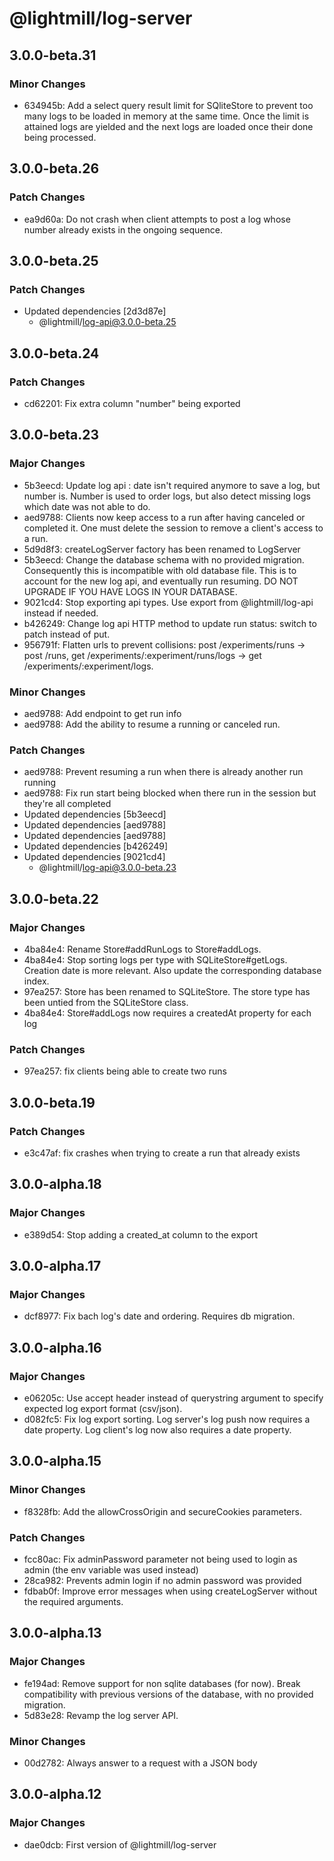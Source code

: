 # @lightmill/log-server

## 3.0.0-beta.31

### Minor Changes

- 634945b: Add a select query result limit for SQliteStore to prevent too many logs to be loaded in memory at the same time. Once the limit is attained logs are yielded and the next logs are loaded once their done being processed.

## 3.0.0-beta.26

### Patch Changes

- ea9d60a: Do not crash when client attempts to post a log whose number already exists in the ongoing sequence.

## 3.0.0-beta.25

### Patch Changes

- Updated dependencies [2d3d87e]
  - @lightmill/log-api@3.0.0-beta.25

## 3.0.0-beta.24

### Patch Changes

- cd62201: Fix extra column "number" being exported

## 3.0.0-beta.23

### Major Changes

- 5b3eecd: Update log api : date isn't required anymore to save a log, but number is. Number is used to order logs, but also detect missing logs which date was not able to do.
- aed9788: Clients now keep access to a run after having canceled or completed it. One must delete the session to remove a client's access to a run.
- 5d9d8f3: createLogServer factory has been renamed to LogServer
- 5b3eecd: Change the database schema with no provided migration. Consequently this is incompatible with old database file. This is to account for the new log api, and eventually run resuming. DO NOT UPGRADE IF YOU HAVE LOGS IN YOUR DATABASE.
- 9021cd4: Stop exporting api types. Use export from @lightmill/log-api instead if needed.
- b426249: Change log api HTTP method to update run status: switch to patch instead of put.
- 956791f: Flatten urls to prevent collisions: post /experiments/runs -> post /runs, get /experiments/:experiment/runs/logs -> get /experiments/:experiment/logs.

### Minor Changes

- aed9788: Add endpoint to get run info
- aed9788: Add the ability to resume a running or canceled run.

### Patch Changes

- aed9788: Prevent resuming a run when there is already another run running
- aed9788: Fix run start being blocked when there run in the session but they're all completed
- Updated dependencies [5b3eecd]
- Updated dependencies [aed9788]
- Updated dependencies [aed9788]
- Updated dependencies [b426249]
- Updated dependencies [9021cd4]
  - @lightmill/log-api@3.0.0-beta.23

## 3.0.0-beta.22

### Major Changes

- 4ba84e4: Rename Store#addRunLogs to Store#addLogs.
- 4ba84e4: Stop sorting logs per type with SQLiteStore#getLogs. Creation date is more relevant. Also update the corresponding database index.
- 97ea257: Store has been renamed to SQLiteStore. The store type has been untied from the SQLiteStore class.
- 4ba84e4: Store#addLogs now requires a createdAt property for each log

### Patch Changes

- 97ea257: fix clients being able to create two runs

## 3.0.0-beta.19

### Patch Changes

- e3c47af: fix crashes when trying to create a run that already exists

## 3.0.0-alpha.18

### Major Changes

- e389d54: Stop adding a created_at column to the export

## 3.0.0-alpha.17

### Major Changes

- dcf8977: Fix bach log's date and ordering. Requires db migration.

## 3.0.0-alpha.16

### Major Changes

- e06205c: Use accept header instead of querystring argument to specify expected log export format (csv/json).
- d082fc5: Fix log export sorting. Log server's log push now requires a date property. Log client's log now also requires a date property.

## 3.0.0-alpha.15

### Minor Changes

- f8328fb: Add the allowCrossOrigin and secureCookies parameters.

### Patch Changes

- fcc80ac: Fix adminPassword parameter not being used to login as admin (the env variable was used instead)
- 28ca982: Prevents admin login if no admin password was provided
- fdbab0f: Improve error messages when using createLogServer without the required arguments.

## 3.0.0-alpha.13

### Major Changes

- fe194ad: Remove support for non sqlite databases (for now). Break compatibility with previous versions of the database, with no provided migration.
- 5d83e28: Revamp the log server API.

### Minor Changes

- 00d2782: Always answer to a request with a JSON body

## 3.0.0-alpha.12

### Major Changes

- dae0dcb: First version of @lightmill/log-server
